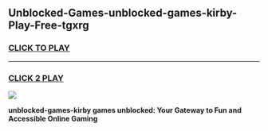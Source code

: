 
## Unblocked-Games-unblocked-games-kirby-Play-Free-tgxrg
<h3>
<a href="https://premium76.site?title=unblocked-games-kirby&ref=21A">CLICK TO PLAY</a></h3>
<hr>

<h3>
<a href="https://premium76.site?title=unblocked-games-kirby&ref=21A">CLICK 2 PLAY</a>
  
</h3>

<a href="https://premium76.site?title=unblocked-games-kirby&ref=21A"><img src="https://clearcache.store/games.png"></a>


**unblocked-games-kirby games unblocked: Your Gateway to Fun and Accessible Online Gaming**

